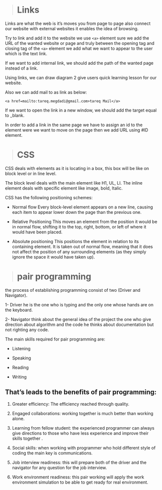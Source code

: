> # Links
Links are what the web is it’s moves you from page to page also connect our website with external websites it enables the idea of browsing.

Try to link and add it to the website we use `<a>` element sure we add the URL of the wanted website or page and truly between the opening tag and closing tag of the `<a>` element we add what we want to appear to the user which is the text link.

If we want to add internal link, we should add the path of the wanted page instead of a link.

Using links, we can draw diagram 2 give users quick learning lesson for our website.

Also we can add mail to as link as below:

`<a href=mailto:tareq.megdadi@gmail.com>tareq Mail</a>`

If we want to open the link in a new window, we should add the target equal to _blank.

In order to add a link in the same page we have to assign an id to the element were we want to move on the page then we add URL using #ID element.

> # CSS

CSS deals with elements as it is locating in a box, this box will be like on block level or in line level.

The block level deals with the main element like H1, UL, LI.
The inline element deals with specific element like image, bold, Italic.

CSS has the following positioning schemes:
  * Normal flow
Every block-level element appears on a new line, causing each item to appear lower down the page than the previous one.

 * Relative Positioning
This moves an element from the position it would be in normal flow, shifting it to the top, right, bottom, or left of where it would have been placed.

 * Absolute positioning
This positions the element in relation to its containing element. It is taken out of normal flow, meaning that it does not affect the position of any surrounding elements (as they simply ignore the space it would have taken up).


> # pair programming
the process of establishing programming consist of two (Driver and Navigator).

1- Driver he is the one who is typing and the only one whose hands are on the keyboard.

2- Navigator think about the general idea of the project the one who give direction about algorithm and the code he thinks about documentation but not righting any code.


The main skills required for pair programming are:

- Listening

- Speaking

- Reading

- Writing 

## That’s leads to the benefits of pair programming:

1. Greater efficiency:  The efficiency reached through quality.

1. Engaged collaborations: working together is much better than working alone.

1. Learning from fellow student: the experienced programmer can always give directions to those who have less experience and improve their skills together .

1. Social skills: when working with programmer who hold different style of coding the main key is communications.

1. Job interview readiness: this will prepare both of the driver and the navigator for any question for the job interview.

1. Work environment readiness: this pair working will apply the work environment simulation to be able to get ready for real environment. 
